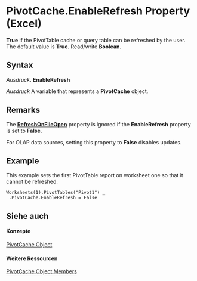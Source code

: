 
# PivotCache.EnableRefresh Property (Excel)

 **True** if the PivotTable cache or query table can be refreshed by the user. The default value is **True**. Read/write **Boolean**.


## Syntax

 _Ausdruck_. **EnableRefresh**

 _Ausdruck_ A variable that represents a **PivotCache** object.


## Remarks

The  **[RefreshOnFileOpen](aed513aa-b752-8b6e-0d6d-6fddab46df18.md)** property is ignored if the **EnableRefresh** property is set to **False**.

For OLAP data sources, setting this property to  **False** disables updates.


## Example

This example sets the first PivotTable report on worksheet one so that it cannot be refreshed.


```
Worksheets(1).PivotTables("Pivot1") _ 
 .PivotCache.EnableRefresh = False
```


## Siehe auch


#### Konzepte


[PivotCache Object](c3d84ef1-f9e6-b1bc-cbf0-3ba8dfe17439.md)
#### Weitere Ressourcen


[PivotCache Object Members](http://msdn.microsoft.com/library/113f1109-e1c9-2c6e-0581-9fba82f278dc%28Office.15%29.aspx)